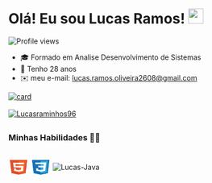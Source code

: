 # Olá! Eu sou Lucas Ramos! <img src="https://raw.githubusercontent.com/MartinHeinz/MartinHeinz/master/wave.gif" width="30px" height="30px">

<p align="left"> <img src="https://komarev.com/ghpvc/?username=carlosvinicius-ai&color=blueviolet" alt="Profile views" /> </p>

- 🎓 Formado em Analise Desenvolvimento de Sistemas
- :tada: Tenho 28 anos
 - ✉️ meu e-mail: lucas.ramos.oliveira2608@gmail.com

  [![card](https://github-readme-stats.vercel.app/api?username=Lucasramos-ai&theme=tokyonight&show_icons=true)](https://github.com/Lucasraminhos96/)
  <br>
  <br>
  [![Lucasraminhos96](https://github-readme-stats.vercel.app/api/top-langs/?username=Lucasraminhos96&layout=compact&theme=tokyonight&show_icons=true)](https://github.com/anuraghazra/github-readme-stats)


  
##
  
### Minhas Habilidades :technologist:

<div style="display: inline_block"><br>
  <img align="center" alt="Lucas-HTML" height="30" width="40" margin-top="10" src="https://raw.githubusercontent.com/devicons/devicon/master/icons/html5/html5-original.svg">
  <img align="center" alt="Lucas-CSS" height="30" width="40" margin-top="10" src="https://raw.githubusercontent.com/devicons/devicon/master/icons/css3/css3-original.svg">
  <img align="center" alt="Lucas-Java" height="30" width="40" margin-top="10" src="https://cdn.jsdelivr.net/gh/devicons/devicon/icons/java/java-original-wordmark.svg">
  
</div>
  
##
